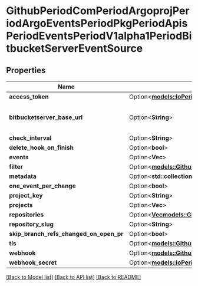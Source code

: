 # GithubPeriodComPeriodArgoprojPeriodArgoEventsPeriodPkgPeriodApisPeriodEventsPeriodV1alpha1PeriodBitbucketServerEventSource

## Properties

Name | Type | Description | Notes
------------ | ------------- | ------------- | -------------
**access_token** | Option<[**models::IoPeriodK8sPeriodApiPeriodCorePeriodV1PeriodSecretKeySelector**](io.k8s.api.core.v1.SecretKeySelector.md)> |  | [optional]
**bitbucketserver_base_url** | Option<**String**> | BitbucketServerBaseURL is the base URL for API requests to a custom endpoint. | [optional]
**check_interval** | Option<**String**> |  | [optional]
**delete_hook_on_finish** | Option<**bool**> |  | [optional]
**events** | Option<**Vec<String>**> |  | [optional]
**filter** | Option<[**models::GithubPeriodComPeriodArgoprojPeriodArgoEventsPeriodPkgPeriodApisPeriodEventsPeriodV1alpha1PeriodEventSourceFilter**](github.com.argoproj.argo_events.pkg.apis.events.v1alpha1.EventSourceFilter.md)> |  | [optional]
**metadata** | Option<**std::collections::HashMap<String, String>**> |  | [optional]
**one_event_per_change** | Option<**bool**> |  | [optional]
**project_key** | Option<**String**> |  | [optional]
**projects** | Option<**Vec<String>**> |  | [optional]
**repositories** | Option<[**Vec<models::GithubPeriodComPeriodArgoprojPeriodArgoEventsPeriodPkgPeriodApisPeriodEventsPeriodV1alpha1PeriodBitbucketServerRepository>**](github.com.argoproj.argo_events.pkg.apis.events.v1alpha1.BitbucketServerRepository.md)> |  | [optional]
**repository_slug** | Option<**String**> |  | [optional]
**skip_branch_refs_changed_on_open_pr** | Option<**bool**> |  | [optional]
**tls** | Option<[**models::GithubPeriodComPeriodArgoprojPeriodArgoEventsPeriodPkgPeriodApisPeriodEventsPeriodV1alpha1PeriodTlsConfig**](github.com.argoproj.argo_events.pkg.apis.events.v1alpha1.TLSConfig.md)> |  | [optional]
**webhook** | Option<[**models::GithubPeriodComPeriodArgoprojPeriodArgoEventsPeriodPkgPeriodApisPeriodEventsPeriodV1alpha1PeriodWebhookContext**](github.com.argoproj.argo_events.pkg.apis.events.v1alpha1.WebhookContext.md)> |  | [optional]
**webhook_secret** | Option<[**models::IoPeriodK8sPeriodApiPeriodCorePeriodV1PeriodSecretKeySelector**](io.k8s.api.core.v1.SecretKeySelector.md)> |  | [optional]

[[Back to Model list]](../README.md#documentation-for-models) [[Back to API list]](../README.md#documentation-for-api-endpoints) [[Back to README]](../README.md)


